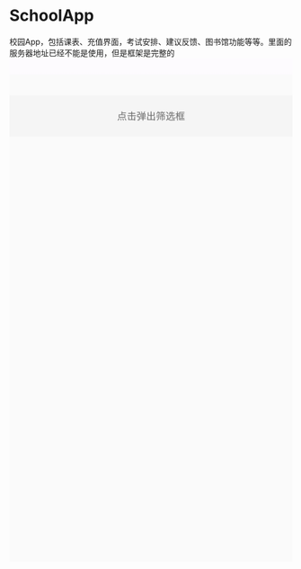 # SchoolApp
校园App，包括课表、充值界面，考试安排、建议反馈、图书馆功能等等。里面的服务器地址已经不能是使用，但是框架是完整的
![image](https://github.com/872822645/danxuankuangDemo/blob/master/1.jpg)
